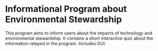 # Informational Program about Environmental Stewardship

This program aims to inform users about the impacts of technology and environmental stewardship. It contains a short interactive quiz about the information relayed in the program. Includes GUI. 
